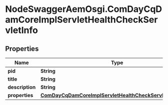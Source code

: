 # NodeSwaggerAemOsgi.ComDayCqDamCoreImplServletHealthCheckServletInfo

## Properties

Name | Type | Description | Notes
------------ | ------------- | ------------- | -------------
**pid** | **String** |  | [optional] 
**title** | **String** |  | [optional] 
**description** | **String** |  | [optional] 
**properties** | [**ComDayCqDamCoreImplServletHealthCheckServletProperties**](ComDayCqDamCoreImplServletHealthCheckServletProperties.md) |  | [optional] 


